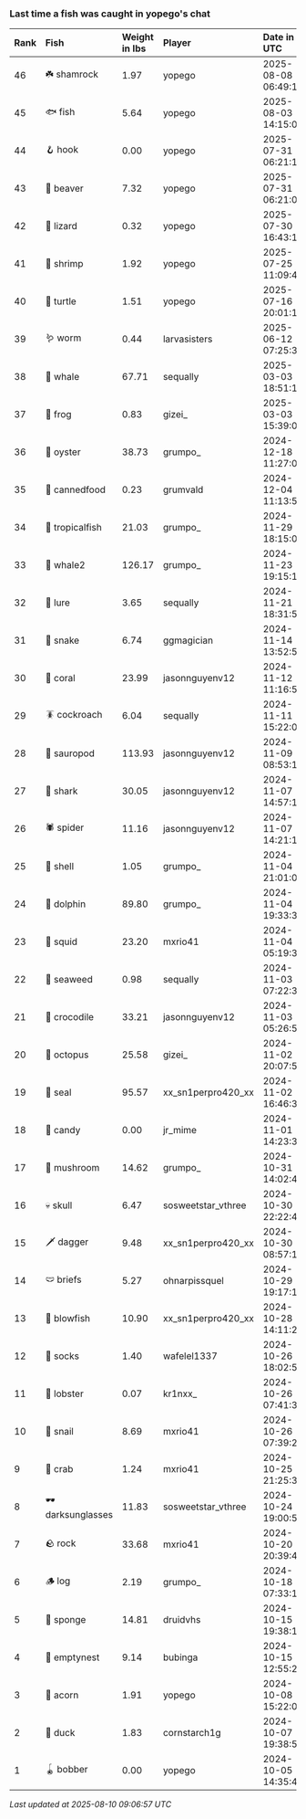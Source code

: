 ### Last time a fish was caught in yopego's chat

| Rank | Fish             | Weight in lbs | Player             | Date in UTC         |
|:-----|:-----------------|:--------------|:-------------------|:--------------------|
| 46   | ☘️ shamrock       | 1.97          | yopego             | 2025-08-08 06:49:10 |
| 45   | 🐟 fish          | 5.64          | yopego             | 2025-08-03 14:15:09 |
| 44   | 🪝 hook          | 0.00          | yopego             | 2025-07-31 06:21:14 |
| 43   | 🦫 beaver        | 7.32          | yopego             | 2025-07-31 06:21:00 |
| 42   | 🦎 lizard        | 0.32          | yopego             | 2025-07-30 16:43:19 |
| 41   | 🦐 shrimp        | 1.92          | yopego             | 2025-07-25 11:09:45 |
| 40   | 🐢 turtle        | 1.51          | yopego             | 2025-07-16 20:01:18 |
| 39   | 🪱 worm          | 0.44          | larvasisters       | 2025-06-12 07:25:38 |
| 38   | 🐳 whale         | 67.71         | sequally           | 2025-03-03 18:51:11 |
| 37   | 🐸 frog          | 0.83          | gizei_             | 2025-03-03 15:39:07 |
| 36   | 🦪 oyster        | 38.73         | grumpo_            | 2024-12-18 11:27:02 |
| 35   | 🥫 cannedfood    | 0.23          | grumvald           | 2024-12-04 11:13:52 |
| 34   | 🐠 tropicalfish  | 21.03         | grumpo_            | 2024-11-29 18:15:03 |
| 33   | 🐋 whale2        | 126.17        | grumpo_            | 2024-11-23 19:15:16 |
| 32   | 🎏 lure          | 3.65          | sequally           | 2024-11-21 18:31:57 |
| 31   | 🐍 snake         | 6.74          | ggmagician         | 2024-11-14 13:52:57 |
| 30   | 🪸 coral         | 23.99         | jasonnguyenv12     | 2024-11-12 11:16:55 |
| 29   | 🪳 cockroach     | 6.04          | sequally           | 2024-11-11 15:22:03 |
| 28   | 🦕 sauropod      | 113.93        | jasonnguyenv12     | 2024-11-09 08:53:13 |
| 27   | 🦈 shark         | 30.05         | jasonnguyenv12     | 2024-11-07 14:57:19 |
| 26   | 🕷️ spider         | 11.16         | jasonnguyenv12     | 2024-11-07 14:21:14 |
| 25   | 🐚 shell         | 1.05          | grumpo_            | 2024-11-04 21:01:02 |
| 24   | 🐬 dolphin       | 89.80         | grumpo_            | 2024-11-04 19:33:34 |
| 23   | 🦑 squid         | 23.20         | mxrio41            | 2024-11-04 05:19:37 |
| 22   | 🌿 seaweed       | 0.98          | sequally           | 2024-11-03 07:22:33 |
| 21   | 🐊 crocodile     | 33.21         | jasonnguyenv12     | 2024-11-03 05:26:58 |
| 20   | 🐙 octopus       | 25.58         | gizei_             | 2024-11-02 20:07:59 |
| 19   | 🦭 seal          | 95.57         | xx_sn1perpro420_xx | 2024-11-02 16:46:37 |
| 18   | 🍬 candy         | 0.00          | jr_mime            | 2024-11-01 14:23:35 |
| 17   | 🍄 mushroom      | 14.62         | grumpo_            | 2024-10-31 14:02:46 |
| 16   | 💀 skull         | 6.47          | sosweetstar_vthree | 2024-10-30 22:22:49 |
| 15   | 🗡️ dagger         | 9.48          | xx_sn1perpro420_xx | 2024-10-30 08:57:18 |
| 14   | 🩲 briefs        | 5.27          | ohnarpissquel      | 2024-10-29 19:17:15 |
| 13   | 🐡 blowfish      | 10.90         | xx_sn1perpro420_xx | 2024-10-28 14:11:29 |
| 12   | 🧦 socks         | 1.40          | wafelel1337        | 2024-10-26 18:02:58 |
| 11   | 🦞 lobster       | 0.07          | kr1nxx_            | 2024-10-26 07:41:36 |
| 10   | 🐌 snail         | 8.69          | mxrio41            | 2024-10-26 07:39:22 |
| 9    | 🦀 crab          | 1.24          | mxrio41            | 2024-10-25 21:25:36 |
| 8    | 🕶️ darksunglasses | 11.83         | sosweetstar_vthree | 2024-10-24 19:00:50 |
| 7    | 🪨 rock          | 33.68         | mxrio41            | 2024-10-20 20:39:44 |
| 6    | 🪵 log           | 2.19          | grumpo_            | 2024-10-18 07:33:13 |
| 5    | 🧽 sponge        | 14.81         | druidvhs           | 2024-10-15 19:38:19 |
| 4    | 🪹 emptynest     | 9.14          | bubinga            | 2024-10-15 12:55:27 |
| 3    | 🌰 acorn         | 1.91          | yopego             | 2024-10-08 15:22:07 |
| 2    | 🦆 duck          | 1.83          | cornstarch1g       | 2024-10-07 19:38:57 |
| 1    | 🪀 bobber        | 0.00          | yopego             | 2024-10-05 14:35:43 |

_Last updated at 2025-08-10 09:06:57 UTC_